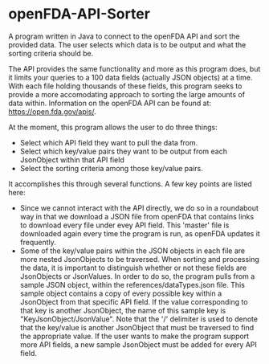 # openFDA-API-Sorter
A program written in Java to connect to the openFDA API and sort the provided data. The user selects which data is to be output and what the sorting criteria should be. 

The API provides the same functionality and more as this program does, but it limits your queries to a 100 data fields (actually JSON objects) at a time. With each file holding thousands of these fields, this program seeks to provide a more accomodating approach to sorting the large amounts of data within. 
Information on the openFDA API can be found at: https://open.fda.gov/apis/. 

At the moment, this program allows the user to do three things:
* Select which API field they want to pull the data from.
* Select which key/value pairs they want to be output from each JsonObject within that API field
* Select the sorting criteria among those key/value pairs. 

It accomplishes this through several functions. A few key points are listed here:
* Since we cannot interact with the API directly, we do so in a roundabout way in that we download a JSON file from openFDA that contains links to download every file under evey API field. This 'master' file is downloaded again every time the program is run, as openFDA updates it frequently. 
* Some of the key/value pairs within the JSON objects in each file are more nested JsonObjects to be traversed. When sorting and processing the data, it is important to distinguish whether or not these fields are JsonObjects or JsonValues. In order to do so, the program pulls from a sample JSON object, within the references/dataTypes.json file. This sample object contains a copy of every possible key within a JsonObject from that specific API field. If the value corresponding to that key is another JsonObject, the name of this sample key is "KeyJsonObject/JsonValue". Note that the '/' delimiter is used to denote that the key/value is another JsonObject that must be traversed to find the appropriate value. If the user wants to make the program support more API fields, a new sample JsonObject must be added for every API field. 


